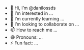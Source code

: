 - 👋 Hi, I’m @danilossds
- 👀 I’m interested in ...
- 🌱 I’m currently learning ...
- 💞️ I’m looking to collaborate on ...
- 📫 How to reach me ...
- 😄 Pronouns: ...
- ⚡ Fun fact: ...

<!---
danilossds/danilossds is a ✨ special ✨ repository because its `README.md` (this file) appears on your GitHub profile.
You can click the Preview link to take a look at your changes.
--->
